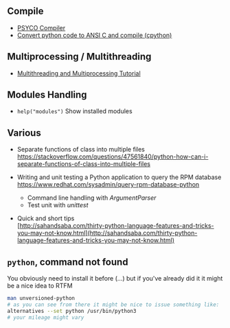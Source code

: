 ## Compile
- [PSYCO Compiler](http://psyco.sourceforge.net/introduction.html)
- [Convert python code to ANSI C and compile (cpython)](https://medium.com/@xpl/protecting-python-sources-using-cython-dcd940bb188e)

## Multiprocessing / Multithreading
- [Multithreading and Multiprocessing Tutorial](https://www.toptal.com/python/beginners-guide-to-concurrency-and-parallelism-in-python)

## Modules Handling
- `help("modules")` Show installed modules

## Various

- Separate functions of class into multiple files  
  https://stackoverflow.com/questions/47561840/python-how-can-i-separate-functions-of-class-into-multiple-files
- Writing and unit testing a Python application to query the RPM database  
  https://www.redhat.com/sysadmin/query-rpm-database-python  
    - Command line handling with _ArgumentParser_
    - Test unit with _unittest_

- Quick and short tips  
  [http://sahandsaba.com/thirty-python-language-features-and-tricks-you-may-not-know.html](http://sahandsaba.com/thirty-python-language-features-and-tricks-you-may-not-know.html)

## `python`, command not found
You obviously need to install it before (...) but if you've already did it it might be a nice idea to RTFM
```sh
man unversioned-python
# as you can see from there it might be nice to issue something like:
alternatives --set python /usr/bin/python3
# your mileage might vary
```
